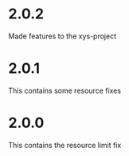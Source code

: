 # 2.0.2
Made features to the xys-project

# 2.0.1
This contains some resource fixes 

# 2.0.0
This contains the  resource limit fix 